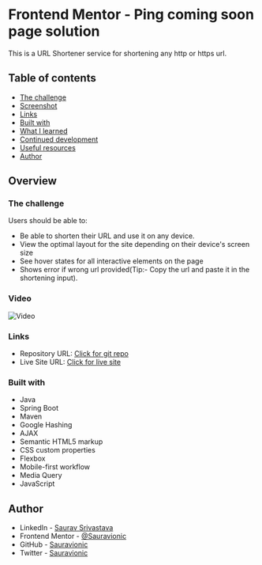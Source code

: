 # Frontend Mentor - Ping coming soon page solution

This is a URL Shortener service for shortening any http or https url.

## Table of contents

  - [The challenge](#the-challenge)
  - [Screenshot](#screenshot)
  - [Links](#links)
  - [Built with](#built-with)
  - [What I learned](#what-i-learned)
  - [Continued development](#continued-development)
  - [Useful resources](#useful-resources)
  - [Author](#author)
  

## Overview

### The challenge

Users should be able to:

- Be able to shorten their URL and use it on any device.
- View the optimal layout for the site depending on their device's screen size
- See hover states for all interactive elements on the page
- Shows error if wrong url provided(Tip:- Copy the url and paste it in the shortening input).

### Video

![Video](https://drive.google.com/file/d/1JjH2CNj2M9vSvMnSWrwwpfTQI3wYJ8Iy/view?usp=sharing)


### Links

- Repository URL: [Click for git repo](https://github.com/Sauravionic/DumpyURL)
- Live Site URL: [Click for live site](https://dumpyurl.herokuapp.com/)


### Built with

- Java
- Spring Boot 
- Maven
- Google Hashing
- AJAX
- Semantic HTML5 markup
- CSS custom properties
- Flexbox
- Mobile-first workflow
- Media Query
- JavaScript


## Author

- LinkedIn - [Saurav Srivastava](https://www.linkedin.com/in/saurav-srivastava-4b71b5188/)
- Frontend Mentor - [@Sauravionic](https://www.frontendmentor.io/profile/Sauravionic)
- GitHub - [Sauravionic](https://github.com/Sauravionic)
- Twitter - [Sauravionic](https://twitter.com/saurav.ionic)
